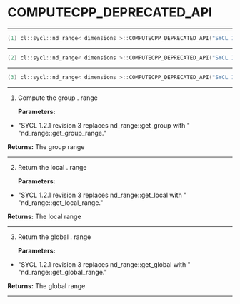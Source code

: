 # COMPUTECPP_DEPRECATED_API

---

```cpp
(1) cl::sycl::nd_range< dimensions >::COMPUTECPP_DEPRECATED_API("SYCL 1.2.1 revision 3 replaces nd_range::get_group with " "nd_range::get_group_range.") range< dimensions > get_group() const
```

---

```cpp
(2) cl::sycl::nd_range< dimensions >::COMPUTECPP_DEPRECATED_API("SYCL 1.2.1 revision 3 replaces nd_range::get_local with " "nd_range::get_local_range.") range< dimensions > get_local() const
```

---

```cpp
(3) cl::sycl::nd_range< dimensions >::COMPUTECPP_DEPRECATED_API("SYCL 1.2.1 revision 3 replaces nd_range::get_global with " "nd_range::get_global_range.") range< dimensions > get_global() const
```

---

1. Compute the group . range

   **Parameters:**

  * "SYCL 1.2.1 revision 3 replaces nd_range::get_group with " "nd_range::get_group_range." 

   

   **Returns:** The group range 

---

2. Return the local . range

   **Parameters:**

  * "SYCL 1.2.1 revision 3 replaces nd_range::get_local with " "nd_range::get_local_range." 

   

   **Returns:** The local range 

---

3. Return the global . range

   **Parameters:**

  * "SYCL 1.2.1 revision 3 replaces nd_range::get_global with " "nd_range::get_global_range." 

   

   **Returns:** The global range 

---

